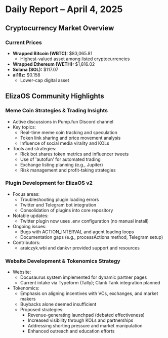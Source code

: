 # Daily Report – April 4, 2025

## Cryptocurrency Market Overview

### Current Prices

- **Wrapped Bitcoin (WBTC):** $83,065.81
  - Highest-valued asset among listed cryptocurrencies
- **Wrapped Ethereum (WETH):** $1,816.02
- **Solana (SOL):** $117.07
- **ai16z:** $0.158
  - Lower-cap digital asset

## ElizaOS Community Highlights

### Meme Coin Strategies & Trading Insights

- Active discussions in Pump.fun Discord channel
- Key topics:
  - Real-time meme coin tracking and speculation
  - Token link sharing and price movement analysis
  - Influence of social media virality and KOLs
- Tools and strategies:
  - Rick bot shares token metrics and influencer tweets
  - Use of 'autofun' for automated trading
  - Exchange listing planning (e.g., Jupiter)
  - Risk management and profit-taking strategies

### Plugin Development for ElizaOS v2

- Focus areas:
  - Troubleshooting plugin loading errors
  - Twitter and Telegram bot integration
  - Consolidation of plugins into core repository
- Notable updates:
  - Twitter plugin now uses .env configuration (no manual install)
- Ongoing issues:
  - Bugs with ACTION_INTERVAL and agent loading loops
  - Documentation gaps (e.g., processActions method, Telegram setup)
- Contributors:
  - araiczyk.wbi and dankvr provided support and resources

### Website Development & Tokenomics Strategy

- Website:
  - Docusaurus system implemented for dynamic partner pages
  - Current intake via Typeform (Tally); Clank Tank integration planned
- Tokenomics:
  - Emphasis on aligning incentives with VCs, exchanges, and market makers
  - Buybacks alone deemed insufficient
  - Proposed strategies:
    - Revenue-generating launchpad (debated effectiveness)
    - Increased visibility through KOLs and partnerships
    - Addressing shorting pressure and market manipulation
    - Enhanced outreach and education efforts
